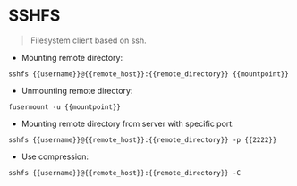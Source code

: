 # SSHFS

> Filesystem client based on ssh.

- Mounting remote directory:

`sshfs {{username}}@{{remote_host}}:{{remote_directory}} {{mountpoint}}`

- Unmounting remote directory:

`fusermount -u {{mountpoint}}`

- Mounting remote directory from server with specific port:

`sshfs {{username}}@{{remote_host}}:{{remote_directory}} -p {{2222}}`

- Use compression:

`sshfs {{username}}@{{remote_host}}:{{remote_directory}} -C`
